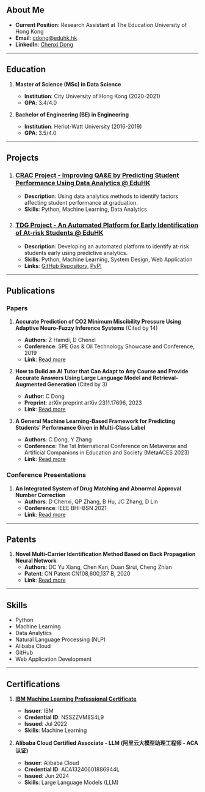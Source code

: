 ## About Me

- **Current Position**: Research Assistant at The Education University of Hong Kong
- **Email**: [cdong@eduhk.hk](mailto:cdong@eduhk.hk)
- **LinkedIn**: [Chenxi Dong](https://www.linkedin.com/in/chenxi-d-263324227/)

---

## Education

1. **Master of Science (MSc) in Data Science**
   - **Institution**: City University of Hong Kong (2020-2021)
   - **GPA**: 3.4/4.0

2. **Bachelor of Engineering (BE) in Engineering**
   - **Institution**: Heriot-Watt University (2016-2019)
   - **GPA**: 3.5/4.0

---

## Projects

1. ### [CRAC Project - Improving QA&E by Predicting Student Performance Using Data Analytics @ EduHK](https://www.lttc.eduhk.hk/events/20240410_2/)
   - **Description**: Using data analytics methods to identify factors affecting student performance at graduation.
   - **Skills**: Python, Machine Learning, Data Analytics

2. ### [TDG Project - An Automated Platform for Early Identification of At-risk Students @ EduHK](https://app.lib.eduhk.hk/tl/node/407)
   - **Description**: Developing an automated platform to identify at-risk students early using predictive analytics.
   - **Skills**: Python, Machine Learning, System Design, Web Application
   - **Links**: [GitHub Repository](https://github.com/098765d/dualPredictor), [PyPI](https://pypi.org/project/dualPredictor/)

---

## Publications

### Papers
1. **Accurate Prediction of CO2 Minimum Miscibility Pressure Using Adaptive Neuro-Fuzzy Inference Systems** (Cited by 14)
   - **Authors**: Z Hamdi, D Chenxi
   - **Conference**: SPE Gas & Oil Technology Showcase and Conference, 2019
   - **Link**: [Read more](https://onepetro.org/SPEGOTS/proceedings-abstract/19GOTS/2-19GOTS/219885)

2. **How to Build an AI Tutor that Can Adapt to Any Course and Provide Accurate Answers Using Large Language Model and Retrieval-Augmented Generation** (Cited by 3)
   - **Author**: C Dong
   - **Preprint**: arXiv preprint arXiv:2311.17696, 2023
   - **Link**: [Read more](https://arxiv.org/abs/2311.17696)

3. **A General Machine Learning-Based Framework for Predicting Students' Performance Given in Multi-Class Label**
   - **Authors**: C Dong, Y Zhang
   - **Conference**: The 1st International Conference on Metaverse and Artificial Companions in Education and Society (MetaACES 2023)
   - **Link**: [Read more](https://www.eduhk.hk/metaaces2023/download/MetaACES%202023-Proceedings.pdf)

### Conference Presentations
1. **An Integrated System of Drug Matching and Abnormal Approval Number Correction**
   - **Authors**: D Chenxi, QP Zhang, B Hu, JC Zhang, D Lin
   - **Conference**: IEEE BHI-BSN 2021
   - **Link**: [Read more](https://docs.google.com/presentation/d/1Yv-vgErBwZpsDU6caslx5lfWU0TXFe8u/edit?usp=sharing&ouid=103405228218175523912&rtpof=true&sd=true)

---

## Patents
1. **Novel Multi-Carrier Identification Method Based on Back Propagation Neural Network**
   - **Authors**: DC Yu Xiang, Chen Kan, Duan Sirui, Cheng Zhian
   - **Patent**: CN Patent CN108,600,137 B, 2020
   - **Link**: [Read more](https://patents.google.com/patent/CN108600137B/en)

---

## Skills

<ul class="skill-list">
  <li>Python</li>
  <li>Machine Learning</li>
  <li>Data Analytics</li>
  <li>Natural Language Processing (NLP)</li>
  <li>Alibaba Cloud</li>
  <li>GitHub</li>
  <li>Web Application Development</li>
</ul>

---

## Certifications

1. **[IBM Machine Learning Professional Certificate](https://www.coursera.org/account/accomplishments/specialization/certificate/NSSZZVM8S4L9)**
   - **Issuer**: IBM
   - **Credential ID**: NSSZZVM8S4L9
   - **Issued**: Jul 2022
   - **Skills**: Machine Learning

2. **Alibaba Cloud Certified Associate - LLM (阿里云大模型助理工程师 - ACA认证)**
   - **Issuer**: Alibaba Cloud
   - **Credential ID**: ACA13240601886944L
   - **Issued**: Jun 2024
   - **Skills**: Large Language Models (LLM)
